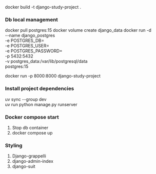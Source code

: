 docker build -t django-study-project .

### Db local management
docker pull postgres:15
docker volume create django_data
docker run -d \
  --name django_postgres \
  -e POSTGRES_DB= \
  -e POSTGRES_USER= \
  -e POSTGRES_PASSWORD= \
  -p 5432:5432 \
  -v postgres_data:/var/lib/postgresql/data \
  postgres:15

docker run -p 8000:8000 django-study-project

### Install project dependencies
uv sync --group dev \
uv run python manage.py runserver

### Docker compose start
1. Stop db container
2. docker compose up

### Styling
1. Django-grappelli
2. django-admin-index
3. django-suit
